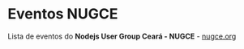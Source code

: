 # Eventos NUGCE 
Lista de eventos do **Nodejs User Group Ceará - NUGCE** - [nugce.org](http://nugce.org)

